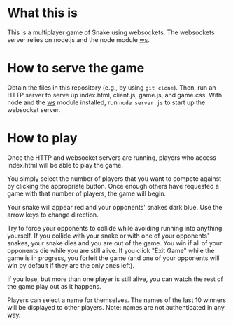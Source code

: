 What this is
=====================
This is a multiplayer game of Snake using websockets. The websockets server relies on node.js and the node module [ws](https://github.com/websockets/ws). 


How to serve the game
=====================
Obtain the files in this repository (e.g., by using `git clone`). Then, run an HTTP server to serve up index.html, client.js, game.js, and game.css. With node and the [ws](https://github.com/websockets/ws) module installed, run `node server.js` to start up the websocket server. 


How to play
=====================

Once the HTTP and websocket servers are running, players who access index.html will be able to play the game. 

You simply select the number of players that you want to compete against by clicking the appropriate button. Once enough others have requested a game with that number of players, the game will begin. 

Your snake will appear red and your opponents' snakes dark blue. Use the arrow keys to change direction. 

Try to force your opponents to collide while avoiding running into anything yourself. If you collide with your snake or with one of your opponents' snakes, your snake dies and you are out of the game. You win if all of your opponents die while you are still alive. If you click "Exit Game" while the game is in progress, you forfeit the game (and one of your opponents will win by default if they are the only ones left).

If you lose, but more than one player is still alive, you can watch the rest of the game play out as it happens.

Players can select a name for themselves. The names of the last 10 winners will be displayed to other players. Note: names are not authenticated in any way.
